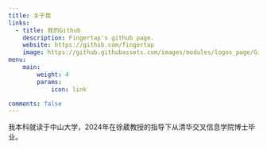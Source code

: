 ```yaml
---
title: 关于我
links:
  - title: 我的Github
    description: Fingertap's github page.
    website: https://github.com/fingertap
    image: https://github.githubassets.com/images/modules/logos_page/GitHub-Mark.png
menu:
    main: 
        weight: 4
        params:
            icon: link

comments: false
---
```


我本科就读于中山大学，2024年在徐葳教授的指导下从清华交叉信息学院博士毕业。
